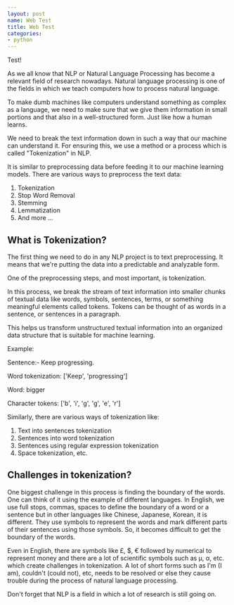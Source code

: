 ```yaml
---
layout: post
name: Web Test
title: Web Test
categories: 
- python
---
```


Test!

As we all know that NLP or Natural Language Processing has become a relevant field of research nowadays. Natural language processing is one of the fields in which we teach computers how to process natural language.

To make dumb machines like computers understand something as complex as a language, we need to make sure that we give them information in small portions and that also in a well-structured form. Just like how a human learns.

We need to break the text information down in such a way that our machine can understand it. For ensuring this, we use a method or a process which is called "Tokenization" in NLP.

It is similar to preprocessing data before feeding it to our machine learning models. There are various ways to preprocess the text data:

1. Tokenization
2. Stop Word Removal
3. Stemming
4. Lemmatization
5. And more …

## What is Tokenization?

The first thing we need to do in any NLP project is to text preprocessing. It means that we're putting the data into a predictable and analyzable form.

One of the preprocessing steps, and most important, is tokenization.

In this process, we break the stream of text information into smaller chunks of textual data like words, symbols, sentences, terms, or something meaningful elements called tokens. Tokens can be thought of as words in a sentence, or sentences in a paragraph.

This helps us transform unstructured textual information into an organized data structure that is suitable for machine learning.

Example:

Sentence:- Keep progressing.

Word tokenization: ['Keep', 'progressing']

Word: bigger

Character tokens: ['b', 'i', 'g', 'g', 'e', 'r']

Similarly, there are various ways of tokenization like:

1. Text into sentences tokenization
2. Sentences into word tokenization
3. Sentences using regular expression tokenization
4. Space tokenization, etc.

## Challenges in tokenization?

One biggest challenge in this process is finding the boundary of the words. One can think of it using the example of different languages. In English, we use full stops, commas, spaces to define the boundary of a word or a sentence but in other languages like Chinese, Japanese, Korean, it is different. They use symbols to represent the words and mark different parts of their sentences using those symbols. So, it becomes difficult to get the boundary of the words.

Even in English, there are symbols like £, $, € followed by numerical to represent money and there are a lot of scientific symbols such as µ, α, etc. which create challenges in tokenization. A lot of short forms such as I'm (I am), couldn't (could not), etc, needs to be resolved or else they cause trouble during the process of natural language processing.

Don't forget that NLP is a field in which a lot of research is still going on.